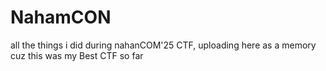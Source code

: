 # NahamCON
all the things i did during nahanCOM'25 CTF, uploading here as a memory cuz this was my Best CTF so far

